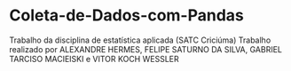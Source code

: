 # Coleta-de-Dados-com-Pandas
Trabalho da disciplina de estatística aplicada (SATC Criciúma)
Trabalho realizado por ALEXANDRE HERMES, FELIPE SATURNO DA SILVA, GABRIEL TARCISO MACIEISKI e VITOR KOCH WESSLER
